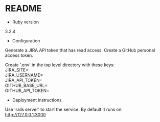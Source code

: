 # README

* Ruby version

3.2.4

* Configuration

Generate a JIRA API token that has read access.  Create a GitHub personal access token.

Create '.env' in the top level directory with these keys:<br>
JIRA_SITE=<br>
JIRA_USERNAME=<br>
JIRA_API_TOKEN=<br>
GITHUB_BASE_URL=<br>
GITHUB_API_TOKEN=<br>


* Deployment instructions

Use 'rails server' to start the service.  By default it runs on http://127.0.0.1:3000
